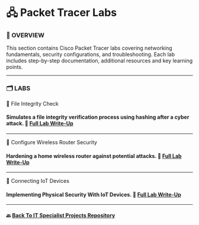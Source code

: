 # 🖧 Packet Tracer Labs

### 📌 OVERVIEW
This section contains Cisco Packet Tracer labs covering networking fundamentals, security configurations, and troubleshooting. Each lab includes step-by-step documentation, additional resources and key learning points.

---
### 🗂️ LABS

🔹 File Integrity Check

#### Simulates a file integrity verification process using hashing after a cyber attack. 📂 [Full Lab Write-Up](/CISCO/Packet-Tracer/Packet_Tracer_File_Integrity.md)
---

🔹 Configure Wireless Router Security
#### Hardening a home wireless router against potential attacks. 📂 [Full Lab Write-Up](/CISCO/Packet-Tracer/Wireless_Router_Hardening_And_Security.md/)
---
🔹 Connecting IoT Devices
#### Implementing Physical Security With IoT Devices. 📂 [Full Lab Write-Up](/CISCO/Packet-Tracer/Implementing_Physical_Security_With_IoT_Devices.md)

---
#### 🔙 [Back To IT Specialist Projects Repository](https://github.com/proxymc/it-specialist-projects/blob/main/README.md)
